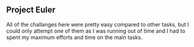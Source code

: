 ## Project Euler

All of the challanges here were pretty easy compared to other tasks, but I could only attempt one of them as I was running out of time and I had to spent my maximum efforts and time on the main tasks.